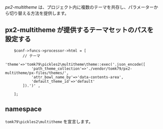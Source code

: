 

*px2-multitheme* は、プロジェクト内に複数のテーマを共存し、パラメーターから切り替える方法を提供します。

<!-- autoindex -->


## px2-multitheme が提供するテーマセットのパスを設定する

```
	$conf->funcs->processor->html = [
		// テーマ
		'theme'=>'tomk79\pickles2\multitheme\theme::exec('.json_encode([
			'path_theme_collection'=>'./vendor/tomk79/px2-multitheme/px-files/themes/',
			'attr_bowl_name_by'=>'data-contents-area',
			'default_theme_id'=>'default'
		]).')' ,

	];

```

## namespace

`tomk79\pickles2\multitheme` を宣言します。
